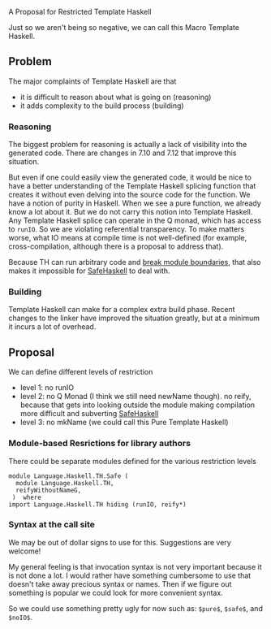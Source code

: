 
A Proposal for Restricted Template Haskell



Just so we aren't being so negative, we can call this Macro Template Haskell.


## Problem



The major complaints of Template Haskell are that


- it is difficult to reason about what is going on (reasoning)
- it adds complexity to the build process (building)

### Reasoning



The biggest problem for reasoning is actually a lack of visibility into the generated code. There are changes in 7.10 and 7.12 that improve this situation.



But even if one could easily view the generated code, it would be nice to have a better understanding of the Template Haskell splicing function that creates it without even delving into the source code for the function.
We have a notion of purity in Haskell. When we see a pure function, we already know a lot about it.
But we do not carry this notion into Template Haskell. Any Template Haskell splice can operate in the Q monad, which has access to `runIO`.
So we are violating referential transparency. To make matters worse, what IO means at compile time is not well-defined (for example, cross-compilation, although there is a proposal to address that).



Because TH can run arbitrary code and [
break module boundaries](https://github.com/dterei/SafeHaskellExamples/tree/master/thReify), that also makes it impossible for [SafeHaskell](safe-haskell) to deal with.


### Building



Template Haskell can make for a complex extra build phase. Recent changes to the linker have improved the situation greatly, but at a minimum it incurs a lot of overhead.


## Proposal



We can define different levels of restriction


- level 1: no runIO
- level 2: no Q Monad (I think we still need newName though). no reify, because that gets into looking outside the module making compilation more difficult and subverting [SafeHaskell](safe-haskell)
- level 3: no mkName (we could call this Pure Template Haskell)

### Module-based Resrictions for library authors



There could be separate modules defined for the various restriction levels


```wiki
module Language.Haskell.TH.Safe (
  module Language.Haskell.TH,
  reifyWithoutNameG,
 )  where
import Language.Haskell.TH hiding (runIO, reify*)
```

### Syntax at the call site



We may be out of dollar signs to use for this. Suggestions are very welcome!



My general feeling is that invocation syntax is not very important because it is not done a lot. I would rather have something cumbersome to use that doesn't take away precious syntax or names. Then if we figure out something is popular we could look for more convenient syntax.



So we could use something pretty ugly for now such as: `$pure$`, `$safe$`, and `$noIO$`.


